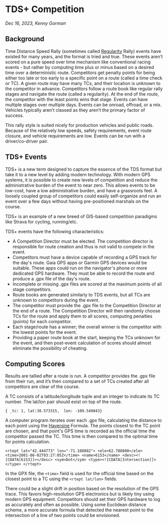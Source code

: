 # TDS+ Competition
*Dec 16, 2023, Kenny Gorman*
## Background
Time Distance Speed Rally (sometimes called [Regularity](https://en.wikipedia.org/wiki/Regularity_rally) Rally) events have existed for many years, and the format is tried and true. These events aren’t scored on a pure speed over time mechanism like conventional racing events - but rather by computing time plus or minus based on a desired time over a deterministic route. Competitors get penalty points for being either too late or too early to a specific point on a route (called a time check or TC). A given route may have many TCs, and their location is unknown to the competitor in advance. Competitors follow a route book like regular rally stages and navigate the route (called a regularity). At the end of the route, the competitor with the least points wins that stage. Events can have multiple stages over multiple days. Events can be onroad, offroad, or a mix. Vehicles typically aren’t classed as they aren’t the primary factor of success.

This rally style is suited nicely for production vehicles and public roads. Because of the relatively low speeds, safety requirements, event route closure, and vehicle requirements are low. Events can be run with a driver/co-driver pair.

## TDS+ Events
TDS+ is a new term designed to capture the essence of the TDS format but take it to a new level by adding modern technology. With modern GPS systems, it is possible to create new levels of competition and reduce the administrative burden of the event to near zero. This allows events to be low-cost, have a low administrative burden, and have a grassroots feel. A loosely coupled group of competitors could easily self-organize and run an event over a few days without having pre-positioned marshals on the course.

TDS+ is an example of a new breed of GIS-based competition paradigms like Strava for cycling, running/etc.

TDS+ events have the following characteristics:

- A Competition Director must be elected. The competition director is responsible for route creation and thus is not valid to compete in the event.
- Competitors must have a device capable of recording a GPS track for the day's route. Gaia GPS apps or Garmin GPS devices would be suitable. These apps could run on the navigator's phone or more dedicated GPS hardware. They must be able to record the route and produce a .gpx file of the day's route.
- Incomplete or missing .gpx files are scored at the maximum points of all stage competitors.
- Route books are generated similarly to TDS events, but all TCs are unknown to competitors during the event.
- The competitor must provide the .gpx file to the Competition Director at the end of a route. The Competition Director will then randomly choose TCs for the route and apply them to all scores, computing penalties (points) for each competitor.
- Each stage/route has a winner; the overall winner is the competitor with the lowest points for the event.
- Providing a paper route book at the start, keeping the TCs unknown for the event, and then post-event calculation of scores should almost eliminate the possibility of cheating.

## Computing Scores
Results are tallied after a route is run. A competitor provides the .gpx file from their run, and it’s then compared to a set of TCs created after all competitors are clear of the course.

A TC consists of a latitude/longitude tuple and an integer to indicate its TC number. The lat/lon pair should exist on top of the route.

`{ _tc: 1, lat:38.573315,  lon: -109.549843}`

A computer program iterates over each .gpx file, calculating the distance to each point using the [Haversine](https://en.wikipedia.org/wiki/Haversine_formula) Formula. The points closest to the TC point are chosen, and that point's GPS time is recorded as the official time the competitor passed the TC. This time is then compared to the optimal time for points calculation.

`<rtept lat="42.444773" lon="-71.108882">
 <ele>62.788800</ele>
 <time>2001-06-02T03:27:05Z</time>
 <name>6153</name>
 <desc><![CDATA[6153]]></desc>
 <sym>Dot</sym>
 <type><![CDATA[Intersection]]></type>
</rtept>`

In the GPX file, the `<time>` field is used for the official time based on the closest point to a TC using the `<rtept lat/lon>` fields.

There could be a slight drift in position based on the resolution of the GPS trace. This favors high-resolution GPS electronics but is likely tiny using modern GPS equipment. Competitors should set their GPS hardware to log as accurately and often as possible. Using some Euclidean distance scheme, a more accurate formula that detected the nearest point to the intersection of a line of two points could be envisioned.


